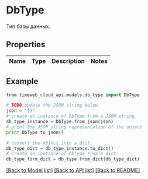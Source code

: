 # DbType

Тип базы данных.

## Properties
Name | Type | Description | Notes
------------ | ------------- | ------------- | -------------

## Example

```python
from timeweb_cloud_api.models.db_type import DbType

# TODO update the JSON string below
json = "{}"
# create an instance of DbType from a JSON string
db_type_instance = DbType.from_json(json)
# print the JSON string representation of the object
print DbType.to_json()

# convert the object into a dict
db_type_dict = db_type_instance.to_dict()
# create an instance of DbType from a dict
db_type_form_dict = db_type.from_dict(db_type_dict)
```
[[Back to Model list]](../README.md#documentation-for-models) [[Back to API list]](../README.md#documentation-for-api-endpoints) [[Back to README]](../README.md)


